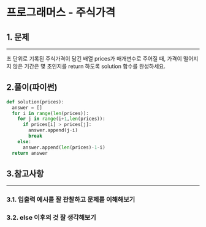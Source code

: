 # 프로그래머스 - 주식가격

## 1. 문제
***
초 단위로 기록된 주식가격이 담긴 배열 prices가 매개변수로 주어질 때, 가격이 떨어지지 않은 기간은 몇 초인지를 return 하도록 solution 함수를 완성하세요.

## 2.풀이(파이썬)
```py
def solution(prices):
  answer = []
  for i in range(len(prices)):
    for j in range(i+1,len(prices)):
      if prices[i] > prices[j]:
        answer.append(j-i)
        break
    else:
      answer.append(len(prices)-1-i)
  return answer
```
## 3.참고사항
***
### 3.1. 입출력 예시를 잘 관찰하고 문제를 이해해보기
### 3.2. else 이후의 것 잘 생각해보기
